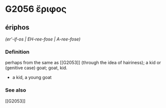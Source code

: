 # G2056 ἔριφος

## ériphos

_(er'-if-os | EH-ree-fose | A-ree-fose)_

### Definition

perhaps from the same as [[G2053]] (through the idea of hairiness); a kid or (genitive case) goat; goat, kid.

- a kid, a young goat

### See also

[[G2053]]

